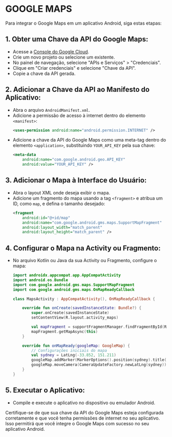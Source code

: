 # GOOGLE MAPS
Para integrar o Google Maps em um aplicativo Android, siga estas etapas:

## 1. Obter uma Chave da API do Google Maps:
   - Acesse a [Console do Google Cloud](https://console.cloud.google.com/).
   - Crie um novo projeto ou selecione um existente.
   - No painel de navegação, selecione "APIs e Serviços" > "Credenciais".
   - Clique em "Criar credenciais" e selecione "Chave da API".
   - Copie a chave da API gerada.

## 2. Adicionar a Chave da API ao Manifesto do Aplicativo:
   - Abra o arquivo `AndroidManifest.xml`.
   - Adicione a permissão de acesso à internet dentro do elemento `<manifest>`:
     ```xml
     <uses-permission android:name="android.permission.INTERNET" />
     ```
   - Adicione a chave da API do Google Maps como uma meta-tag dentro do elemento `<application>`, substituindo `YOUR_API_KEY` pela sua chave:
     ```xml
     <meta-data
         android:name="com.google.android.geo.API_KEY"
         android:value="YOUR_API_KEY" />
     ```

## 3. Adicionar o Mapa à Interface do Usuário:
   - Abra o layout XML onde deseja exibir o mapa.
   - Adicione um fragmento do mapa usando a tag `<fragment>` e atribua um ID, como `map`, e defina o tamanho desejado:
     ```xml
     <fragment
         android:id="@+id/map"
         android:name="com.google.android.gms.maps.SupportMapFragment"
         android:layout_width="match_parent"
         android:layout_height="match_parent" />
     ```

## 4. Configurar o Mapa na Activity ou Fragmento:
   - No arquivo Kotlin ou Java da sua Activity ou Fragmento, configure o mapa:
     ```kotlin
     import androidx.appcompat.app.AppCompatActivity
     import android.os.Bundle
     import com.google.android.gms.maps.SupportMapFragment
     import com.google.android.gms.maps.OnMapReadyCallback

     class MapsActivity : AppCompatActivity(), OnMapReadyCallback {

         override fun onCreate(savedInstanceState: Bundle?) {
             super.onCreate(savedInstanceState)
             setContentView(R.layout.activity_maps)

             val mapFragment = supportFragmentManager.findFragmentById(R.id.map) as SupportMapFragment
             mapFragment.getMapAsync(this)
         }

         override fun onMapReady(googleMap: GoogleMap) {
             // Configurações iniciais do mapa
             val sydney = LatLng(-33.852, 151.211)
             googleMap.addMarker(MarkerOptions().position(sydney).title("Marker in Sydney"))
             googleMap.moveCamera(CameraUpdateFactory.newLatLng(sydney))
         }
     }
     ```

## 5. Executar o Aplicativo:
   - Compile e execute o aplicativo no dispositivo ou emulador Android.

Certifique-se de que sua chave da API do Google Maps esteja configurada corretamente e que você tenha permissões de internet no seu aplicativo. Isso permitirá que você integre o Google Maps com sucesso no seu aplicativo Android.
